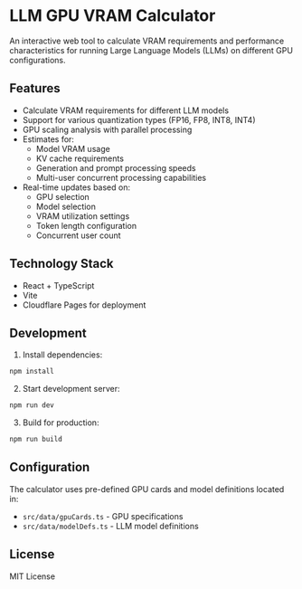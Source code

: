 # LLM GPU VRAM Calculator

An interactive web tool to calculate VRAM requirements and performance characteristics for running Large Language Models (LLMs) on different GPU configurations.

## Features

- Calculate VRAM requirements for different LLM models
- Support for various quantization types (FP16, FP8, INT8, INT4)
- GPU scaling analysis with parallel processing
- Estimates for:
  - Model VRAM usage
  - KV cache requirements
  - Generation and prompt processing speeds
  - Multi-user concurrent processing capabilities
- Real-time updates based on:
  - GPU selection
  - Model selection
  - VRAM utilization settings
  - Token length configuration
  - Concurrent user count

## Technology Stack

- React + TypeScript
- Vite
- Cloudflare Pages for deployment

## Development

1. Install dependencies:
```bash
npm install
```

2. Start development server:
```bash
npm run dev
```

3. Build for production:
```bash
npm run build
```

## Configuration

The calculator uses pre-defined GPU cards and model definitions located in:
- `src/data/gpuCards.ts` - GPU specifications
- `src/data/modelDefs.ts` - LLM model definitions

## License

MIT License